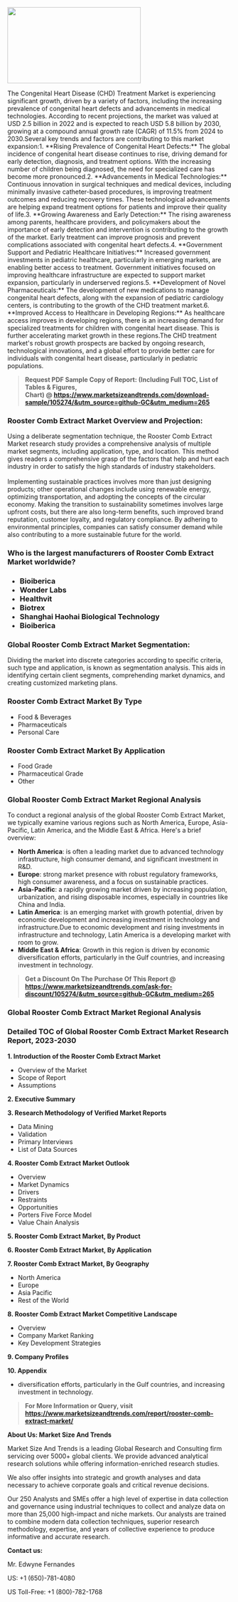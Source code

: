 <p><img class="alignnone size-medium wp-image-20088" src="https://ffe5etoiles.com/wp-content/uploads/2024/12/MST1-300x171.png" alt="" width="300" height="171" /></p>The Congenital Heart Disease (CHD) Treatment Market is experiencing significant growth, driven by a variety of factors, including the increasing prevalence of congenital heart defects and advancements in medical technologies. According to recent projections, the market was valued at USD 2.5 billion in 2022 and is expected to reach USD 5.8 billion by 2030, growing at a compound annual growth rate (CAGR) of 11.5% from 2024 to 2030.Several key trends and factors are contributing to this market expansion:1. **Rising Prevalence of Congenital Heart Defects:** The global incidence of congenital heart disease continues to rise, driving demand for early detection, diagnosis, and treatment options. With the increasing number of children being diagnosed, the need for specialized care has become more pronounced.2. **Advancements in Medical Technologies:** Continuous innovation in surgical techniques and medical devices, including minimally invasive catheter-based procedures, is improving treatment outcomes and reducing recovery times. These technological advancements are helping expand treatment options for patients and improve their quality of life.3. **Growing Awareness and Early Detection:** The rising awareness among parents, healthcare providers, and policymakers about the importance of early detection and intervention is contributing to the growth of the market. Early treatment can improve prognosis and prevent complications associated with congenital heart defects.4. **Government Support and Pediatric Healthcare Initiatives:** Increased government investments in pediatric healthcare, particularly in emerging markets, are enabling better access to treatment. Government initiatives focused on improving healthcare infrastructure are expected to support market expansion, particularly in underserved regions.5. **Development of Novel Pharmaceuticals:** The development of new medications to manage congenital heart defects, along with the expansion of pediatric cardiology centers, is contributing to the growth of the CHD treatment market.6. **Improved Access to Healthcare in Developing Regions:** As healthcare access improves in developing regions, there is an increasing demand for specialized treatments for children with congenital heart disease. This is further accelerating market growth in these regions.The CHD treatment market's robust growth prospects are backed by ongoing research, technological innovations, and a global effort to provide better care for individuals with congenital heart disease, particularly in pediatric populations.</p><blockquote id="" class=""><strong>Request PDF Sample Copy of Report: (Including Full TOC, List of Tables &amp; Figures, Chart)&nbsp;@&nbsp;<strong><a href="https://www.marketsizeandtrends.com/download-sample/105274/&utm_source=github-GC&utm_medium=265" target="_blank">https://www.marketsizeandtrends.com/download-sample/105274/&utm_source=github-GC&utm_medium=265</a></strong></strong></blockquote><h3 id="" class="">Rooster Comb Extract Market&nbsp;Overview and Projection:</h3><p id="" class="">Using a deliberate segmentation technique, the Rooster Comb Extract Market research study provides a comprehensive analysis of multiple market segments, including application, type, and location. This method gives readers a comprehensive grasp of the factors that help and hurt each industry in order to satisfy the high standards of industry stakeholders. <br /> <br />Implementing sustainable practices involves more than just designing products; other operational changes include using renewable energy, optimizing transportation, and adopting the concepts of the circular economy. Making the transition to sustainability sometimes involves large upfront costs, but there are also long-term benefits, such improved brand reputation, customer loyalty, and regulatory compliance. By adhering to environmental principles, companies can satisfy consumer demand while also contributing to a more sustainable future for the world.</p><h3 id="" class="">Who is the largest manufacturers of&nbsp;Rooster Comb Extract Market worldwide?</h3><h3 class=""><p><ul><li>Bioiberica </li><li> Wonder Labs </li><li> Healthvit </li><li> Biotrex </li><li> Shanghai Haohai Biological Technology </li><li> Bioiberica</li></ul></p></h3><h3 id="" class="">Global&nbsp;Rooster Comb Extract Market Segmentation:</h3><p id="" class="">Dividing the market into discrete categories according to specific criteria, such type and application, is known as segmentation analysis. This aids in identifying certain client segments, comprehending market dynamics, and creating customized marketing plans.</p><h3 id="" class="">Rooster Comb Extract Market&nbsp;By Type</h3><p><p><ul><li>Food & Beverages </li><li> Pharmaceuticals </li><li> Personal Care</p></li></ul></p></p><h3 id="" class="">Rooster Comb Extract Market&nbsp;By Application</h3><p class=""><p><ul><li>Food Grade </li><li> Pharmaceutical Grade </li><li> Other</li></ul></p></p><h3 id="" class="">Global Rooster Comb Extract Market Regional Analysis</h3><p id="" class="">To conduct a regional analysis of the global Rooster Comb Extract Market, we typically examine various regions such as North America, Europe, Asia-Pacific, Latin America, and the Middle East &amp; Africa. Here's a brief overview:</p><ul><li><strong>North America</strong>: is often a leading market due to advanced technology infrastructure, high consumer demand, and significant investment in R&amp;D.</li><li><strong>Europe</strong>: strong market presence with robust regulatory frameworks, high consumer awareness, and a focus on sustainable practices.</li><li><strong>Asia-Pacific</strong>: a rapidly growing market driven by increasing population, urbanization, and rising disposable incomes, especially in countries like China and India.</li><li><strong>Latin America</strong>: is an emerging market with growth potential, driven by economic development and increasing investment in technology and infrastructure.Due to economic development and rising investments in infrastructure and technology, Latin America is a developing market with room to grow.</li><li><strong>Middle East &amp; Africa</strong>: Growth in this region is driven by economic diversification efforts, particularly in the Gulf countries, and increasing investment in technology.</li></ul><blockquote id="" class=""><strong>Get a Discount On The Purchase Of This Report @ <strong><a href="https://www.marketsizeandtrends.com/ask-for-discount/105274/&utm_source=github-GC&utm_medium=265" target="_blank">https://www.marketsizeandtrends.com/ask-for-discount/105274/&utm_source=github-GC&utm_medium=265</a></strong></strong></blockquote><h3 id="" class="">Global Rooster Comb Extract Market Regional Analysis</h3><h3 id="" class="">Detailed TOC of Global Rooster Comb Extract Market Research Report, 2023-2030</h3><p id="" class=""><strong>1. Introduction of the Rooster Comb Extract Market</strong></p><ul><li>Overview of the Market</li><li>Scope of Report</li><li>Assumptions</li></ul><p id="" class=""><strong>2. Executive Summary</strong></p><p id="" class=""><strong>3. Research Methodology of Verified Market Reports</strong></p><ul><li>Data Mining</li><li>Validation</li><li>Primary Interviews</li><li>List of Data Sources</li></ul><p id="" class=""><strong>4. Rooster Comb Extract Market Outlook</strong></p><ul><li>Overview</li><li>Market Dynamics</li><li>Drivers</li><li>Restraints</li><li>Opportunities</li><li>Porters Five Force Model</li><li>Value Chain Analysis</li></ul><p id="" class=""><strong>5. Rooster Comb Extract Market, By Product</strong></p><p id="" class=""><strong>6. Rooster Comb Extract Market, By Application</strong></p><p id="" class=""><strong>7. Rooster Comb Extract Market, By Geography</strong></p><ul><li>North America</li><li>Europe</li><li>Asia Pacific</li><li>Rest of the World</li></ul><p id="" class=""><strong>8. Rooster Comb Extract Market Competitive Landscape</strong></p><ul><li>Overview</li><li>Company Market Ranking</li><li>Key Development Strategies</li></ul><p id="" class=""><strong>9. Company Profiles</strong></p><p id="" class=""><strong>10. Appendix</strong></p><ul><li>diversification efforts, particularly in the Gulf countries, and increasing investment in technology.</li></ul><blockquote id="" class=""><strong>For More Information or Query, visit <strong><strong><a href="https://www.marketsizeandtrends.com/report/rooster-comb-extract-market/" target="_blank">https://www.marketsizeandtrends.com/report/rooster-comb-extract-market/</a></strong></strong></strong></blockquote><p id="" class=""><strong>About Us: Market Size And Trends</strong></p><p id="" class="">Market Size And Trends is a leading Global Research and Consulting firm servicing over 5000+ global clients. We provide advanced analytical research solutions while offering information-enriched research studies.</p><p id="" class="">We also offer insights into strategic and growth analyses and data necessary to achieve corporate goals and critical revenue decisions.</p><p id="" class="">Our 250 Analysts and SMEs offer a high level of expertise in data collection and governance using industrial techniques to collect and analyze data on more than 25,000 high-impact and niche markets. Our analysts are trained to combine modern data collection techniques, superior research methodology, expertise, and years of collective experience to produce informative and accurate research.</p><p id="" class=""><strong>Contact us:</strong></p><p id="" class="">Mr. Edwyne Fernandes</p><p id="" class="">US: +1 (650)-781-4080</p><p id="" class="">US Toll-Free: +1 (800)-782-1768</p>
